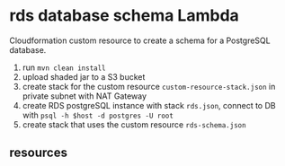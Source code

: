 # rds database schema Lambda

Cloudformation custom resource to create a schema for a PostgreSQL database. 

1. run `mvn clean install`
2. upload shaded jar to a S3 bucket
3. create stack for the custom resource `custom-resource-stack.json` in private subnet with NAT Gateway
4. create RDS postgreSQL instance with stack `rds.json`, connect to DB with `psql -h $host -d postgres -U root`
5. create stack that uses the custom resource `rds-schema.json`

## resources

